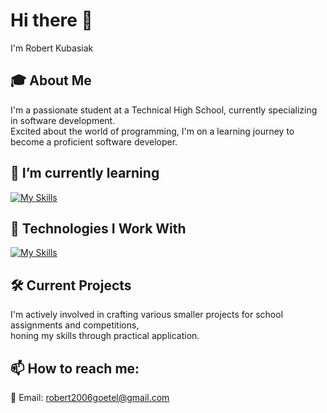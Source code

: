 # Hi there 👋
I'm Robert Kubasiak

## 🎓 About Me
I'm a passionate student at a Technical High School, currently specializing in software development. <br>
Excited about the world of programming, I'm on a learning journey to become a proficient software developer.

## 🌱 I’m currently learning
[![My Skills](https://skillicons.dev/icons?i=java,react,go,ts)](https://skillicons.dev)

## 🚀 Technologies I Work With
[![My Skills](https://skillicons.dev/icons?i=py,cpp,php,mysql,github,git,js,html,css,bootstrap,docker)](https://skillicons.dev)

## 🛠️ Current Projects
I'm actively involved in crafting various smaller projects for school assignments and competitions, <br>
honing my skills through practical application.

## 📫 How to reach me:
📧 Email: robert2006goetel@gmail.com
